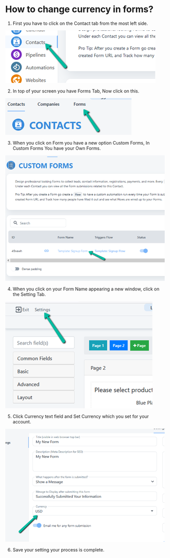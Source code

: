 # How to change currency in forms?

1. First you have to click on the Contact tab from the most left side.

![Untitled](How%20to%20change%20currency%20in%20forms%201fde6ea05af54785984705e253fd4e2f/Untitled.png)

 2. In top of your screen you have Forms Tab, Now click on this.

![Untitled](How%20to%20change%20currency%20in%20forms%201fde6ea05af54785984705e253fd4e2f/Untitled%201.png)

3. When you click on Form you have a new option Custom Forms, In Custom Forms You have your Own Forms.

![Untitled](How%20to%20change%20currency%20in%20forms%201fde6ea05af54785984705e253fd4e2f/Untitled%202.png)

4. When you click on your Form Name appearing a new window, click on the Setting Tab.

![Untitled](How%20to%20change%20currency%20in%20forms%201fde6ea05af54785984705e253fd4e2f/Untitled%203.png)

5. Click Currency text field and Set Currency which you set for your account.

![Untitled](How%20to%20change%20currency%20in%20forms%201fde6ea05af54785984705e253fd4e2f/Untitled%204.png)

6. Save your setting your process is complete.